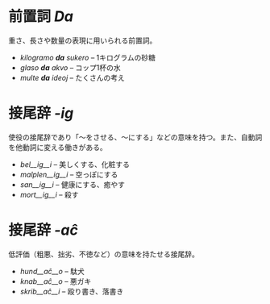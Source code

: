 # 前置詞 *Da*

重さ、長さや数量の表現に用いられる前置詞。

- *kilogramo __da__ sukero* – 1キログラムの砂糖
- *glaso __da__ akvo* – コップ1杯の水
- *multe __da__ ideoj* – たくさんの考え

# 接尾辞 *-ig*

使役の接尾辞であり「〜をさせる、〜にする」などの意味を持つ。また、自動詞を他動詞に変える働きがある。

- *bel__ig__i* – 美しくする、化粧する
- *malplen__ig__i* – 空っぽにする
- *san__ig__i* – 健康にする、癒やす
- *mort__ig__i* – 殺す

# 接尾辞 *-aĉ*

低評価（粗悪、拙劣、不徳など）の意味を持たせる接尾辞。

- *hund__aĉ__o* – 駄犬
- *knab__aĉ__o* – 悪ガキ
- *skrib__aĉ__i* – 殴り書き、落書き
